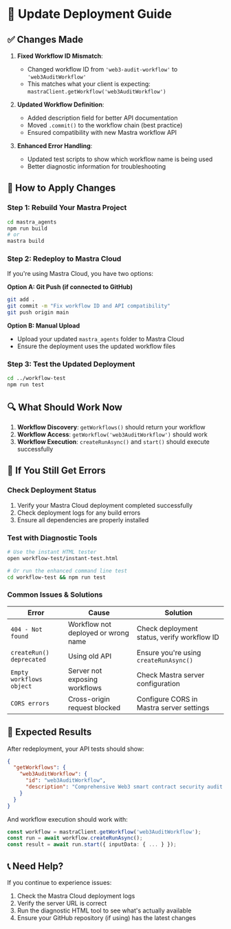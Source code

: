 # 🚀 Update Deployment Guide

## ✅ **Changes Made**

1. **Fixed Workflow ID Mismatch**:
   - Changed workflow ID from `'web3-audit-workflow'` to `'web3AuditWorkflow'`
   - This matches what your client is expecting: `mastraClient.getWorkflow('web3AuditWorkflow')`

2. **Updated Workflow Definition**:
   - Added description field for better API documentation
   - Moved `.commit()` to the workflow chain (best practice)
   - Ensured compatibility with new Mastra workflow API

3. **Enhanced Error Handling**:
   - Updated test scripts to show which workflow name is being used
   - Better diagnostic information for troubleshooting

## 🔄 **How to Apply Changes**

### Step 1: Rebuild Your Mastra Project

```bash
cd mastra_agents
npm run build
# or
mastra build
```

### Step 2: Redeploy to Mastra Cloud

If you're using Mastra Cloud, you have two options:

**Option A: Git Push (if connected to GitHub)**
```bash
git add .
git commit -m "Fix workflow ID and API compatibility"
git push origin main
```

**Option B: Manual Upload**
- Upload your updated `mastra_agents` folder to Mastra Cloud
- Ensure the deployment uses the updated workflow files

### Step 3: Test the Updated Deployment

```bash
cd ../workflow-test
npm run test
```

## 🔍 **What Should Work Now**

1. **Workflow Discovery**: `getWorkflows()` should return your workflow
2. **Workflow Access**: `getWorkflow('web3AuditWorkflow')` should work
3. **Workflow Execution**: `createRunAsync()` and `start()` should execute successfully

## 🐛 **If You Still Get Errors**

### Check Deployment Status
1. Verify your Mastra Cloud deployment completed successfully
2. Check deployment logs for any build errors
3. Ensure all dependencies are properly installed

### Test with Diagnostic Tools
```bash
# Use the instant HTML tester
open workflow-test/instant-test.html

# Or run the enhanced command line test
cd workflow-test && npm run test
```

### Common Issues & Solutions

| Error | Cause | Solution |
|-------|-------|----------|
| `404 - Not found` | Workflow not deployed or wrong name | Check deployment status, verify workflow ID |
| `createRun() deprecated` | Using old API | Ensure you're using `createRunAsync()` |
| `Empty workflows object` | Server not exposing workflows | Check Mastra server configuration |
| `CORS errors` | Cross-origin request blocked | Configure CORS in Mastra server settings |

## 🎯 **Expected Results**

After redeployment, your API tests should show:

```json
{
  "getWorkflows": {
    "web3AuditWorkflow": { 
      "id": "web3AuditWorkflow",
      "description": "Comprehensive Web3 smart contract security audit workflow"
    }
  }
}
```

And workflow execution should work with:
```typescript
const workflow = mastraClient.getWorkflow('web3AuditWorkflow');
const run = await workflow.createRunAsync();
const result = await run.start({ inputData: { ... } });
```

## 📞 **Need Help?**

If you continue to experience issues:
1. Check the Mastra Cloud deployment logs
2. Verify the server URL is correct
3. Run the diagnostic HTML tool to see what's actually available
4. Ensure your GitHub repository (if using) has the latest changes

